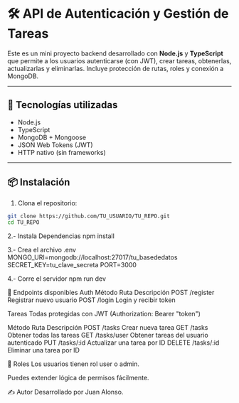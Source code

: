 # 🛠️ API de Autenticación y Gestión de Tareas

Este es un mini proyecto backend desarrollado con **Node.js** y **TypeScript** que permite a los usuarios autenticarse (con JWT), crear tareas, obtenerlas, actualizarlas y eliminarlas. Incluye protección de rutas, roles y conexión a MongoDB.

---

## 🚀 Tecnologías utilizadas

- Node.js
- TypeScript
- MongoDB + Mongoose
- JSON Web Tokens (JWT)
- HTTP nativo (sin frameworks)

---

## 📦 Instalación

1. Clona el repositorio:

```bash
git clone https://github.com/TU_USUARIO/TU_REPO.git
cd TU_REPO
```
2.- Instala Dependencias 
npm install

3.- Crea el archivo .env
MONGO_URI=mongodb://localhost:27017/tu_basededatos
SECRET_KEY=tu_clave_secreta
PORT=3000

4.- Corre el servidor
npm run dev 

🧪 Endpoints disponibles
Auth
Método	Ruta	Descripción
POST	/register	Registrar nuevo usuario
POST	/login	Login y recibir token

Tareas
Todas protegidas con JWT (Authorization: Bearer "token")

Método	Ruta	Descripción
POST	/tasks	Crear nueva tarea
GET	/tasks	Obtener todas las tareas
GET	/tasks/user	Obtener tareas del usuario autenticado
PUT	/tasks/:id	Actualizar una tarea por ID
DELETE	/tasks/:id	Eliminar una tarea por ID

🔐 Roles
Los usuarios tienen rol user o admin.

Puedes extender lógica de permisos fácilmente.

✍️ Autor
Desarrollado por Juan Alonso.
